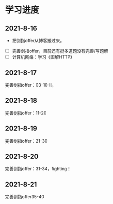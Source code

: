 # 学习进度

## 2021-8-16

* 把剑指offer从博客搬过来。
* [ ] 完善剑指offer，目前还有挺多道题没有完善/写题解
* [ ] 计算机网络：学习《图解HTTP》

## 2021-8-17

完善剑指offer：03-10-II。

## 2021-8-18

完善剑指offer：11-20

## 2021-8-19

完善剑指offer：21-30

## 2021-8-20

完善剑指offer：31-34，fighting！

## 2021-8-21

完善剑指offer35-40



